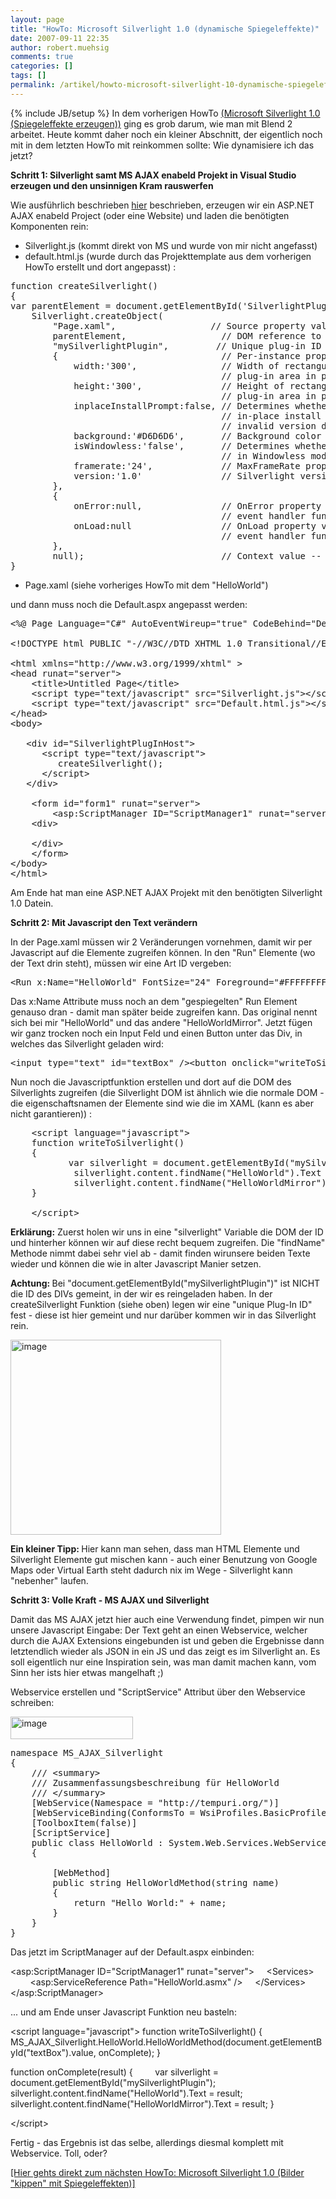 ```yaml
---
layout: page
title: "HowTo: Microsoft Silverlight 1.0 (dynamische Spiegeleffekte)"
date: 2007-09-11 22:35
author: robert.muehsig
comments: true
categories: []
tags: []
permalink: /artikel/howto-microsoft-silverlight-10-dynamische-spiegeleffekte
---
```

{% include JB/setup %}
In dem vorherigen HowTo <a href="http://code-inside.de/blog/artikel/howto-microsoft-silverlight-10-spiegeleffekte-erzeugen/">(Microsoft Silverlight 1.0 (Spiegeleffekte erzeugen))</a> ging es grob darum, wie man mit Blend 2 arbeitet.
Heute kommt daher noch ein kleiner Abschnitt, der eigentlich noch mit in dem letzten HowTo mit reinkommen sollte: Wie dynamisiere ich das jetzt?

<strong>Schritt 1: Silverlight samt MS AJAX enabeld Projekt in Visual Studio erzeugen und den unsinnigen Kram rauswerfen</strong>

Wie ausführlich beschrieben <a href="http://code-inside.de/blog/artikel/howto-microsoft-silverlight-10-praktischer-anfang/">hier</a> beschrieben, erzeugen wir ein ASP.NET AJAX enabeld Project (oder eine Website) und laden die benötigten Komponenten rein:

- Silverlight.js (kommt direkt von MS und wurde von mir nicht angefasst)
- default.html.js (wurde durch das Projekttemplate aus dem vorherigen HowTo erstellt und dort angepasst) :
<pre class="csharpcode">function createSilverlight() 
{ 
var parentElement = document.getElementById(<span class="str">'SilverlightPlugInHost'</span>); 
    Silverlight.createObject( 
        <span class="str">"Page.xaml"</span>,                  <span class="rem">// Source property value.</span> 
        parentElement,                  <span class="rem">// DOM reference to hosting DIV tag.</span> 
        <span class="str">"mySilverlightPlugin"</span>,         <span class="rem">// Unique plug-in ID value.</span> 
        {                               <span class="rem">// Per-instance properties.</span> 
            width:<span class="str">'300'</span>,                <span class="rem">// Width of rectangular region of </span> 
                                        <span class="rem">// plug-in area in pixels.</span> 
            height:<span class="str">'300'</span>,               <span class="rem">// Height of rectangular region of </span> 
                                        <span class="rem">// plug-in area in pixels.</span> 
            inplaceInstallPrompt:<span class="kwrd">false</span>, <span class="rem">// Determines whether to display </span> 
                                        <span class="rem">// in-place install prompt if </span> 
                                        <span class="rem">// invalid version detected.</span> 
            background:<span class="str">'#D6D6D6'</span>,       <span class="rem">// Background color of plug-in.</span> 
            isWindowless:<span class="str">'false'</span>,       <span class="rem">// Determines whether to display plug-in </span> 
                                        <span class="rem">// in Windowless mode.</span> 
            framerate:<span class="str">'24'</span>,             <span class="rem">// MaxFrameRate property value.</span> 
            version:<span class="str">'1.0'</span>               <span class="rem">// Silverlight version to use.</span> 
        }, 
        { 
            onError:<span class="kwrd">null</span>,               <span class="rem">// OnError property value -- </span> 
                                        <span class="rem">// event handler function name.</span> 
            onLoad:<span class="kwrd">null</span>                 <span class="rem">// OnLoad property value -- </span> 
                                        <span class="rem">// event handler function name.</span> 
        }, 
        <span class="kwrd">null</span>);                          <span class="rem">// Context value -- event handler function name.</span> 
}</pre>
- Page.xaml (siehe vorheriges HowTo mit dem "HelloWorld")

und dann muss noch die Default.aspx angepasst werden:
<pre class="csharpcode">&lt;%@ Page Language=<span class="str">"C#"</span> AutoEventWireup=<span class="str">"true"</span> CodeBehind=<span class="str">"Default.aspx.cs"</span> Inherits=<span class="str">"MS_AJAX_Silverlight._Default"</span> %&gt;    

&lt;!DOCTYPE html PUBLIC <span class="str">"-//W3C//DTD XHTML 1.0 Transitional//EN"</span> <span class="str">"http://www.w3.org/TR/xhtml1/DTD/xhtml1-transitional.dtd"</span>&gt;    

&lt;html xmlns=<span class="str">"http://www.w3.org/1999/xhtml"</span> &gt; 
&lt;head runat=<span class="str">"server"</span>&gt; 
    &lt;title&gt;Untitled Page&lt;/title&gt; 
    &lt;script type=<span class="str">"text/javascript"</span> src=<span class="str">"Silverlight.js"</span>&gt;&lt;/script&gt; 
    &lt;script type=<span class="str">"text/javascript"</span> src=<span class="str">"Default.html.js"</span>&gt;&lt;/script&gt; 
&lt;/head&gt; 
&lt;body&gt;    

   &lt;div id=<span class="str">"SilverlightPlugInHost"</span>&gt; 
      &lt;script type=<span class="str">"text/javascript"</span>&gt; 
         createSilverlight(); 
      &lt;/script&gt; 
   &lt;/div&gt;    

    &lt;form id=<span class="str">"form1"</span> runat=<span class="str">"server"</span>&gt; 
        &lt;asp:ScriptManager ID=<span class="str">"ScriptManager1"</span> runat=<span class="str">"server"</span> /&gt; 
    &lt;div&gt;    

    &lt;/div&gt; 
    &lt;/form&gt; 
&lt;/body&gt; 
&lt;/html&gt;</pre>
Am Ende hat man eine ASP.NET AJAX Projekt mit den benötigten Silverlight 1.0 Datein.

<strong>Schritt 2: Mit Javascript den Text verändern</strong>

In der Page.xaml müssen wir 2 Veränderungen vornehmen, damit wir per Javascript auf die Elemente zugreifen können. In den "Run" Elemente (wo der Text drin steht), müssen wir eine Art ID vergeben:
<pre class="csharpcode">&lt;Run x:Name=<span class="str">"HelloWorld"</span> FontSize=<span class="str">"24"</span> Foreground=<span class="str">"#FFFFFFFF"</span> Text=<span class="str">"Hello World!"</span>/&gt;</pre>
Das x:Name Attribute muss noch an dem "gespiegelten" Run Element genauso dran - damit man später beide zugreifen kann. Das original nennt sich bei mir "HelloWorld" und das andere "HelloWorldMirror".
Jetzt fügen wir ganz trocken noch ein Input Feld und einen Button unter das Div, in welches das Silverlight geladen wird:
<pre class="csharpcode">&lt;input type=<span class="str">"text"</span> id=<span class="str">"textBox"</span> /&gt;&lt;button onclick=<span class="str">"writeToSilverlight()"</span>&gt;Klick&lt;/button&gt;</pre>
Nun noch die Javascriptfunktion erstellen und dort auf die DOM des Silverlights zugreifen (die Silverlight DOM ist ähnlich wie die normale DOM - die eigenschaftsnamen der Elemente sind wie die im XAML (kann es aber nicht garantieren)) :
<pre class="csharpcode">    &lt;script language=<span class="str">"javascript"</span>&gt; 
    function writeToSilverlight() 
    { 
           var silverlight = document.getElementById(<span class="str">"mySilverlightPlugin"</span>); 
            silverlight.content.findName(<span class="str">"HelloWorld"</span>).Text = document.getElementById(<span class="str">"textBox"</span>).<span class="kwrd">value</span>; 
            silverlight.content.findName(<span class="str">"HelloWorldMirror"</span>).Text = document.getElementById(<span class="str">"textBox"</span>).<span class="kwrd">value</span>; 
    }    

    &lt;/script&gt;</pre>
<strong>Erklärung:</strong> Zuerst holen wir uns in eine "silverlight" Variable die DOM der ID und hinterher können wir auf diese recht bequem zugreifen. Die "findName" Methode nimmt dabei sehr viel ab - damit finden wirunsere beiden Texte wieder und können die wie in alter Javascript Manier setzen.

<strong>Achtung: </strong>Bei "document.getElementById("mySilverlightPlugin")" ist NICHT die ID des DIVs gemeint, in der wir es reingeladen haben. In der createSilverlight Funktion (siehe oben) legen wir eine "unique Plug-In ID" fest - diese ist hier gemeint und nur darüber kommen wir in das Silverlight rein.

<a atomicselection="true" href="{{BASE_PATH}}/assets/wp-images/image16.png"><img border="0" width="337" src="{{BASE_PATH}}/assets/wp-images/image-thumb16.png" alt="image" height="312" style="border-width: 0px" /></a>

<strong>Ein kleiner Tipp: </strong>Hier kann man sehen, dass man HTML Elemente und Silverlight Elemente gut mischen kann - auch einer Benutzung von Google Maps oder Virtual Earth steht dadurch nix im Wege - Silverlight kann "nebenher" laufen.

<strong>Schritt 3: Volle Kraft - MS AJAX und Silverlight</strong>

Damit das MS AJAX jetzt hier auch eine Verwendung findet, pimpen wir nun unsere Javascript Eingabe: Der Text geht an einen Webservice, welcher durch die AJAX Extensions eingebunden ist und geben die Ergebnisse dann letztendlich wieder als JSON in ein JS und das zeigt es im Silverlight an. Es soll eigentlich nur eine Inspiration sein, was man damit machen kann, vom Sinn her ists hier etwas mangelhaft ;)

Webservice erstellen und "ScriptService" Attribut über den Webservice schreiben:

<a atomicselection="true" href="{{BASE_PATH}}/assets/wp-images/image17.png"><img border="0" width="196" src="{{BASE_PATH}}/assets/wp-images/image-thumb17.png" alt="image" height="36" style="border-width: 0px" /></a>
<pre class="csharpcode"><span class="kwrd">namespace</span> MS_AJAX_Silverlight 
{ 
    <span class="rem">/// &lt;summary&gt;</span> 
    <span class="rem">/// Zusammenfassungsbeschreibung für HelloWorld</span> 
    <span class="rem">/// &lt;/summary&gt;</span> 
    [WebService(Namespace = <span class="str">"http://tempuri.org/"</span>)] 
    [WebServiceBinding(ConformsTo = WsiProfiles.BasicProfile1_1)] 
    [ToolboxItem(<span class="kwrd">false</span>)] 
    [ScriptService] 
    <span class="kwrd">public</span> <span class="kwrd">class</span> HelloWorld : System.Web.Services.WebService 
    {    

        [WebMethod] 
        <span class="kwrd">public</span> <span class="kwrd">string</span> HelloWorldMethod(<span class="kwrd">string</span> name) 
        { 
            <span class="kwrd">return</span> <span class="str">"Hello World:"</span> + name; 
        } 
    } 
}</pre>
Das jetzt im ScriptManager auf der Default.aspx einbinden:

&lt;asp:ScriptManager ID="ScriptManager1" runat="server"&gt;
    &lt;Services&gt;
        &lt;asp:ServiceReference Path="HelloWorld.asmx" /&gt;
    &lt;/Services&gt;
&lt;/asp:ScriptManager&gt;

... und am Ende unser Javascript Funktion neu basteln:

&lt;script language="javascript"&gt;
function writeToSilverlight()
{
        MS_AJAX_Silverlight.HelloWorld.HelloWorldMethod(document.getElementById("textBox").value, onComplete);
}

function onComplete(result)
{
        var silverlight = document.getElementById("mySilverlightPlugin");
        silverlight.content.findName("HelloWorld").Text = result;
        silverlight.content.findName("HelloWorldMirror").Text = result;
}

&lt;/script&gt;

Fertig - das Ergebnis ist das selbe, allerdings diesmal komplett mit Webservice. Toll, oder?

<a href="http://code-inside.de/blog/artikel/howto-microsoft-silverlight-10-bilder-kippen-samt-spiegeleffekte/">[Hier gehts direkt zum nächsten HowTo: Microsoft Silverlight 1.0 (Bilder "kippen" mit Spiegeleffekten)]</a>
